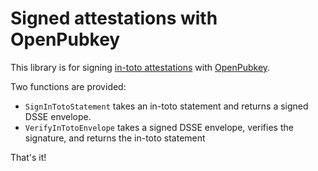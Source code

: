 # Signed attestations with OpenPubkey

This library is for signing [in-toto attestations](https://github.com/in-toto/attestation) with [OpenPubkey](https://github.com/openpubkey/openpubkey).

Two functions are provided:

- `SignInTotoStatement` takes an in-toto statement and returns a signed DSSE envelope.
- `VerifyInTotoEnvelope` takes a signed DSSE envelope, verifies the signature, and returns the in-toto statement

That's it!
